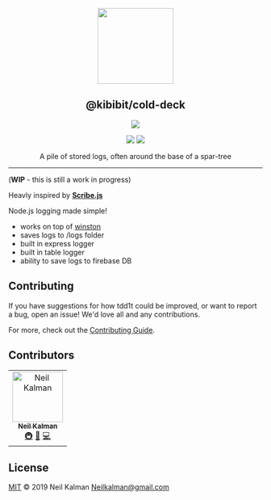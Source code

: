 <p align="center">
  <a href="https://github.com/Kibibit/bramch-it" target="blank"><img src="https://upload.wikimedia.org/wikipedia/commons/thumb/1/16/COLD_DECK_LOG_STORAGE_AT_OLYMPIA._THIS_METHOD_IS_PREFERABLE_TO_RAFTING_LOGS_ON_WATER_WHICH_CAUSES_WATER_DETERIORATION_-_NARA_-_552203.jpg/810px-COLD_DECK_LOG_STORAGE_AT_OLYMPIA._THIS_METHOD_IS_PREFERABLE_TO_RAFTING_LOGS_ON_WATER_WHICH_CAUSES_WATER_DETERIORATION_-_NARA_-_552203.jpg" width="150" ></a>
  <h2 align="center">
    @kibibit/cold-deck
  </h2>
</p>
<p align="center">
  <a href="https://www.npmjs.com/package/@kibibit/cold-deck"><img src="https://img.shields.io/npm/v/@kibibit/cold-deck/latest.svg?style=for-the-badge&logo=npm&color=CB3837"></a>
</p>
<p align="center">
  <a href="https://www.npmjs.com/package/@kibibit/cold-deck"><img src="https://img.shields.io/npm/v/@kibibit/cold-deck/next.svg?style=flat-square&logo=npm&color=CB3837"></a>
  <a href="https://salt.bountysource.com/teams/kibibit"><img src="https://img.shields.io/endpoint.svg?url=https://monthly-salt.now.sh/kibibit&style=flat-square"></a>
</p>
<p align="center">
  A pile of stored logs, often around the base of a spar-tree
</p>
<hr>

(**WIP** - this is still a work in progress)

Heavly inspired by [**Scribe.js**]()

Node.js logging made simple!

- works on top of [winston]()
- saves logs to /logs folder
- built in express logger
- built in table logger
- ability to save logs to firebase DB

## Contributing

If you have suggestions for how tdd1t could be improved, or want to report a bug, open an issue! We'd love all and any contributions.

For more, check out the [Contributing Guide](CONTRIBUTING.md).

## Contributors

<!-- ALL-CONTRIBUTORS-LIST:START - Do not remove or modify this section -->
<!-- prettier-ignore -->
<table><tr><td align="center"><a href="https://github.com/Thatkookooguy"><img src="https://avatars0.githubusercontent.com/u/10427304?s=460&v=4" width="100px;" alt="Neil Kalman"/><br /><sub><b>Neil Kalman</b></sub></a><br /><a href="#infra-Thatkookooguy" title="Infrastructure (Hosting, Build-Tools, etc)">🚇</a> <a href="#design-Thatkookooguy" title="Design">🎨</a> <a href="https://github.com/kibibit/cold-deck/commits?author=Thatkookooguy" title="Code">💻</a></td></tr></table>

<!-- ALL-CONTRIBUTORS-LIST:END -->

## License

[MIT](LICENSE) © 2019 Neil Kalman <Neilkalman@gmail.com>
